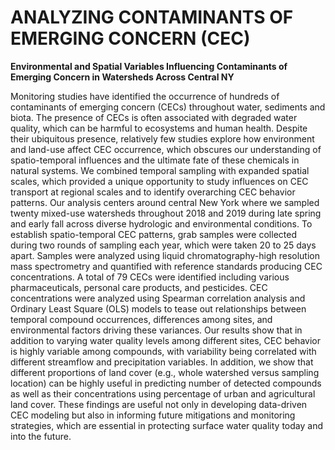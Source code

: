 # ANALYZING CONTAMINANTS OF EMERGING CONCERN (CEC)

**Environmental and Spatial Variables Influencing Contaminants of Emerging Concern in Watersheds Across Central NY**

Monitoring studies have identified the occurrence of hundreds of contaminants of emerging concern (CECs) throughout water, sediments and biota. The presence of CECs
is often associated with degraded water quality, which can be harmful to ecosystems and human health. Despite their ubiquitous presence, relatively few studies
explore how environment and land-use affect CEC occurrence, which obscures our understanding of spatio-temporal influences and the ultimate fate of these chemicals in 
natural systems. We combined temporal sampling with expanded spatial scales, which provided a unique opportunity to study influences on CEC transport at regional 
scales and to identify overarching CEC behavior patterns. Our analysis centers around central New York where we sampled twenty mixed-use watersheds throughout 2018 
and 2019 during late spring and early fall across diverse hydrologic and environmental conditions. To establish spatio-temporal CEC patterns, grab samples were 
collected during two rounds of sampling each year, which were taken 20 to 25 days apart. Samples were analyzed using liquid chromatography-high resolution mass 
spectrometry and quantified with reference standards producing CEC concentrations. A total of 79 CECs were identified including various pharmaceuticals, personal 
care products, and pesticides. CEC concentrations were analyzed using Spearman correlation analysis and Ordinary Least Square (OLS) models to tease out relationships 
between temporal compound occurrences, differences among sites, and environmental factors driving these variances. Our results show that in addition to varying water 
quality levels among different sites, CEC behavior is highly variable among compounds, with variability being correlated with different streamflow and precipitation 
variables. In addition, we show that different proportions of land cover (e.g., whole watershed versus sampling location) can be highly useful in predicting number of 
detected compounds as well as their concentrations using percentage of urban and agricultural land cover. These findings are useful not only in developing data-driven 
CEC modeling but also in informing future mitigations and monitoring strategies, which are essential in protecting surface water quality today and into the future.

